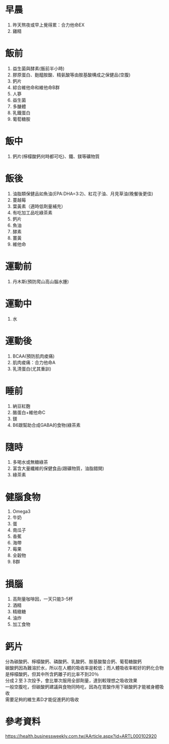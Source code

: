 # 早晨
1. 昨天熬夜或早上覺得累：合力他命EX   
2. 雞精  

# 飯前  
1. 益生菌與酵素(飯前半小時)  
2. 膠原蛋白、麩醯胺酸、精氨酸等由胺基酸構成之保健品(空腹)  
3. 鈣片  
4. 綜合維他命和維他命B群  
5. 人篸  
6. 益生菌  
7. 多醣體  
8. 乳鐵蛋白  
9. 葡萄糖胺  


# 飯中  
1. 鈣片(檸檬酸鈣何時都可吃)、鐵、鎂等礦物質  

# 飯後  
1. 油脂類保健品如魚油(EPA:DHA=3:2)、紅花子油、月見草油(晚餐後更佳)  
2. 蔓越莓  
3. 葉黃素（適時低劑量補充）    
4. 有吃加工品吃綠茶素   
5. 鈣片  
6. 魚油  
7. 酵素  
8. 薑黃  
9. 維他命  

# 運動前  
1. 丹木斯(預防爬山高山腦水腫)  

# 運動中  
1. 水  

# 運動後  
1. BCAA(預防肌肉痠痛)  
2. 肌肉痠痛：合力他命A  
3. 乳清蛋白(尤其重訓)   

# 睡前  
1. 納豆紅麴  
2. 酪蛋白+維他命C    
3. 鎂
4. B6跟幫助合成GABA的食物(綠茶素    

# 隨時  
1. 多喝水或無糖綠茶  
2. 富含大量纖維的保健食品(跟礦物質，油脂錯開)  
3. 綠茶素  

# 健腦食物
1.  Omega3  
2.  牛奶  
3.  蛋  
4.  南瓜子  
5.  香蕉  
6.  海帶  
7.  莓果  
8.  全穀物  
9.  B群  

# 損腦
1. 高劑量咖啡因，一天只能3-5杯    
2. 酒精  
3. 精緻糖  
4. 油炸  
5. 加工食物  

# 鈣片
分為碳酸鈣、檸檬酸鈣、磷酸鈣、乳酸鈣、胺基酸螯合鈣、葡萄糖酸鈣  
碳酸鈣因為難溶於水，所以在人體的吸收率是較低；而人體吸收率較好的鈣化合物是檸檬酸鈣，但其中所含鈣離子的比率不到20％  
分成２至３次投予，會比單次服用全部劑量，達到較理想之吸收效果   
一般空腹吃，但碳酸鈣建議與食物同時吃，因為在胃酸作用下碳酸鈣才能被身體吸收   
需要足夠的維生素D才能促進鈣的吸收  


# 參考資料  
https://health.businessweekly.com.tw/AArticle.aspx?id=ARTL000102920  

